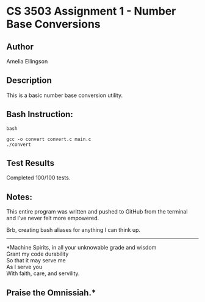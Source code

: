 # CS 3503 Assignment 1 - Number Base Conversions

## Author
Amelia Ellingson

## Description

This is a basic number base conversion utility.

## Bash Instruction:

```
bash

gcc -o convert convert.c main.c
./convert

```

## Test Results

Completed 100/100 tests.


## Notes:

This entire program was written and pushed to GitHub from the terminal  
and I've never felt more empowered.    

Brb, creating bash aliases for anything I can think up.


---------------------------------------------------------
*Machine Spirits, in all your unknowable grade and wisdom  
Grant my code durability   
So that it may serve me  
As I serve you  
With faith, care, and servility.  
  
Praise the Omnissiah.* 
---------------------------------------------------------
